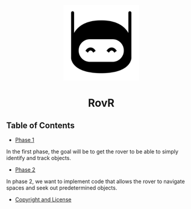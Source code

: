 <p align="center">
    <br>
    <img src="https://github.com/antonioverdi/Text-Generation-GUI/blob/master/docs/imgs/happy-robot.png" width="200"/>
    <br>
<p>
<h1 align="center">
<p> RovR </p>
</h1>

## Table of Contents

- [Phase 1](#phase-1)

In the first phase, the goal will be to get the rover to be able to simply identify and track objects. 

- [Phase 2](#phase-2)

In phase 2, we want to implement code that allows the rover to navigate spaces and seek out predetermined objects. 

- [Copyright and License](#copyright-and-license)
